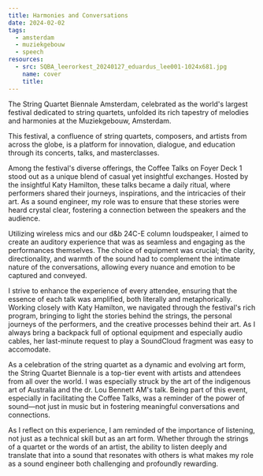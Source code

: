 ```yaml
---
title: Harmonies and Conversations
date: 2024-02-02
tags:
  - amsterdam
  - muziekgebouw
  - speech
resources:
  - src: SQBA_leerorkest_20240127_eduardus_lee001-1024x681.jpg
    name: cover
    title:
---
```

The String Quartet Biennale Amsterdam, celebrated as the world's largest festival dedicated to string quartets, unfolded its rich tapestry of melodies and harmonies at the Muziekgebouw, Amsterdam.
<!--more-->

This festival, a confluence of string quartets, composers, and artists from across the globe, is a platform for innovation, dialogue, and education through its concerts, talks, and masterclasses.

Among the festival's diverse offerings, the Coffee Talks on Foyer Deck 1 stood out as a unique blend of casual yet insightful exchanges. Hosted by the insightful Katy Hamilton, these talks became a daily ritual, where performers shared their journeys, inspirations, and the intricacies of their art. As a sound engineer, my role was to ensure that these stories were heard crystal clear, fostering a connection between the speakers and the audience.

Utilizing wireless mics and our d&b 24C-E column loudspeaker, I aimed to create an auditory experience that was as seamless and engaging as the performances themselves. The choice of equipment was crucial; the clarity, directionality, and warmth of the sound had to complement the intimate nature of the conversations, allowing every nuance and emotion to be captured and conveyed.

I strive to enhance the experience of every attendee, ensuring that the essence of each talk was amplified, both literally and metaphorically. Working closely with Katy Hamilton, we navigated through the festival's rich program, bringing to light the stories behind the strings, the personal journeys of the performers, and the creative processes behind their art. As I always bring a backpack full of optional equipment and especially audio cables, her last-minute request to play a SoundCloud fragment was easy to accomodate.

As a celebration of the string quartet as a dynamic and evolving art form, the String Quartet Biennale is a top-tier event with artists and attendees from all over the world. I was especially struck by the art of the indigenous art of Australia and the dr. Lou Bennett AM's talk. Being part of this event, especially in facilitating the Coffee Talks, was a reminder of the power of sound—not just in music but in fostering meaningful conversations and connections.

As I reflect on this experience, I am reminded of the importance of listening, not just as a technical skill but as an art form. Whether through the strings of a quartet or the words of an artist, the ability to listen deeply and translate that into a sound that resonates with others is what makes my role as a sound engineer both challenging and profoundly rewarding.
